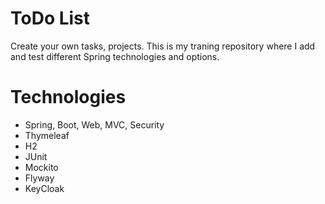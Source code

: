 # ToDo List
Create your own tasks, projects.
This is my traning repository where I add and test different Spring technologies and options.

# Technologies
* Spring, Boot, Web, MVC, Security
* Thymeleaf
* H2
* JUnit
* Mockito
* Flyway
* KeyCloak
